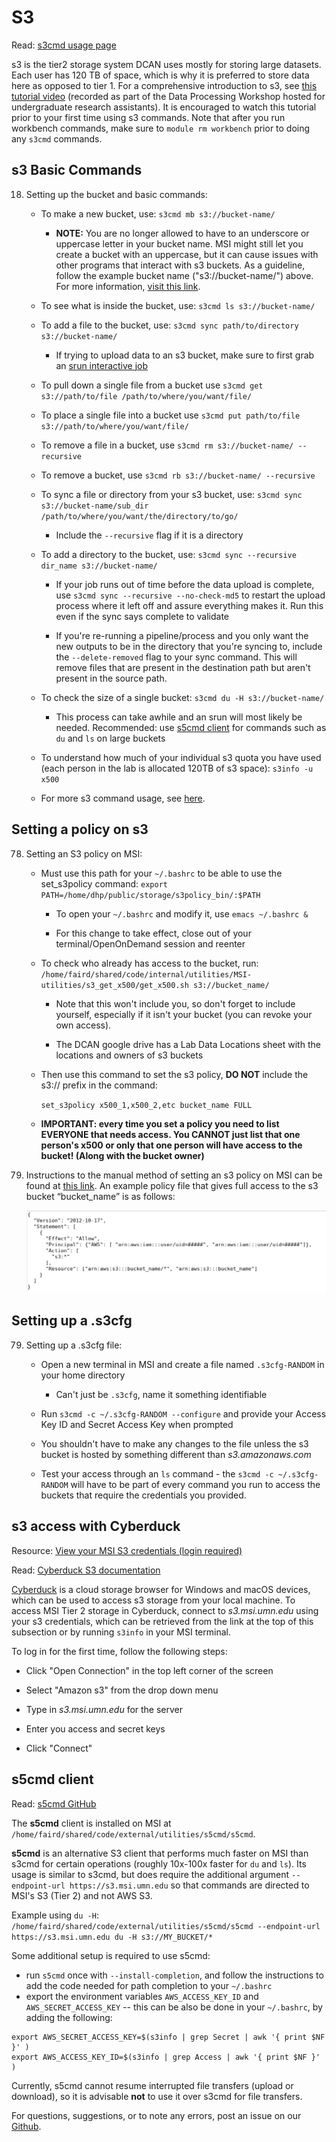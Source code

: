 # S3

Read: [s3cmd usage page](https://s3tools.org/usage)


s3 is the tier2 storage system DCAN uses mostly for storing large datasets. Each user has 120 TB of space, which is why it is preferred to store data here as opposed to tier 1. For a comprehensive introduction to s3, see [this tutorial video](https://drive.google.com/drive/folders/1Oz3i5lbld5VmXGdhWagOMWYOIJmgrJA4) (recorded as part of the Data Processing Workshop hosted for undergraduate research assistants). It is encouraged to watch this tutorial prior to your first time using s3 commands. Note that after you run workbench commands, make sure to `module rm workbench` prior to doing any `s3cmd` commands.


## s3 Basic Commands

18. Setting up the bucket and basic commands:

    - To make a new bucket, use: `s3cmd mb s3://bucket-name/`

        - **NOTE:** You are no longer allowed to have to an underscore or uppercase letter in your bucket name. MSI might still let you create a bucket with an uppercase, but it can cause issues with other programs that interact with s3 buckets. As a guideline, follow the example bucket name ("s3://bucket-name/") above. For more information, [visit this link](https://docs.aws.amazon.com/AmazonS3/latest/userguide/bucketnamingrules.html).

    - To see what is inside the bucket, use: `s3cmd ls s3://bucket-name/`

    - To add a file to the bucket, use: `s3cmd sync path/to/directory s3://bucket-name/`

        - If trying to upload data to an s3 bucket, make sure to first grab an [srun interactive job](slurm_params.md)

    - To pull down a single file from a bucket use `s3cmd get s3://path/to/file /path/to/where/you/want/file/`

    - To place a single file into a bucket use `s3cmd put path/to/file s3://path/to/where/you/want/file/`

    - To remove a file in a bucket, use `s3cmd rm s3://bucket-name/ --recursive` 

    - To remove a bucket, use `s3cmd rb s3://bucket-name/ --recursive` 

    - To sync a file or directory from your s3 bucket, use: `s3cmd sync s3://bucket-name/sub_dir /path/to/where/you/want/the/directory/to/go/`

        - Include the `--recursive` flag if it is a directory

    - To add a directory to the bucket, use: `s3cmd sync --recursive dir_name s3://bucket-name/ `

        - If your job runs out of time before the data upload is complete, use `s3cmd sync --recursive --no-check-md5` to restart the upload process where it left off and assure 
        everything makes it. Run this even if the sync says complete to validate

        - If you're re-running a pipeline/process and you only want the new outputs to be in the directory that you're syncing to, include the `--delete-removed` flag to your sync command. This will remove files that are present in the destination path but aren't present in the source path.

    - To check the size of a single bucket: `s3cmd du -H s3://bucket-name/`

        - This process can take awhile and an srun will most likely be needed. Recommended: use [s5cmd client](#s5cmd-client) for commands such as `du` and `ls` on large buckets

    - To understand how much of your individual s3 quota you have used (each person in the lab is allocated 120TB of s3 space): `s3info -u x500`

    - For more s3 command usage, see [here](https://s3tools.org/usage).

## Setting a policy on s3   

78. Setting an S3 policy on MSI:

    - Must use this path for your `~/.bashrc` to be able to use the set_s3policy command: `export PATH=/home/dhp/public/storage/s3policy_bin/:$PATH`

        - To open your `~/.bashrc` and modify it, use `emacs ~/.bashrc &`

        - For this change to take effect, close out of your terminal/OpenOnDemand session and reenter 

    - To check who already has access to the bucket, run: `/home/faird/shared/code/internal/utilities/MSI-utilities/s3_get_x500/get_x500.sh s3://bucket_name/`

        - Note that this won't include you, so don't forget to include yourself, especially if it isn't your bucket (you can revoke your own access).

        - The DCAN google drive has a Lab Data Locations sheet with the locations and owners of s3 buckets

    - Then use this command to set the s3 policy, **DO NOT** include the s3:// prefix in the command: 

        `set_s3policy x500_1,x500_2,etc bucket_name FULL` 

    - **IMPORTANT: every time you set a policy you need to list EVERYONE that needs access. You CANNOT just list that one person's x500 or only that one person will have access to the bucket! (Along with the bucket owner)**

20. Instructions to the manual method of setting an s3 policy on MSI can be found at [this link](https://www.msi.umn.edu/support/faq/how-do-i-use-s3-buckets-share-data-tier-2-storage-other-users). An example policy file that gives full access to the s3 bucket  “bucket_name” is as follows:

    ![Example s3 policy](img/s3-policy.png)


## Setting up a .s3cfg

79. Setting up a .s3cfg file: 

    - Open a new terminal in MSI and create a file named `.s3cfg-RANDOM` in your home directory

        * Can't just be `.s3cfg`, name it something identifiable 

    - Run `s3cmd -c ~/.s3cfg-RANDOM --configure` and provide your Access Key ID and Secret Access Key when prompted

    - You shouldn't have to make any changes to the file unless the s3 bucket is hosted by something different than *s3.amazonaws.com*  

    - Test your access through an `ls` command - the `s3cmd -c ~/.s3cfg-RANDOM` will have to be part of every command you run to access the buckets that require the credentials you provided.

## s3 access with Cyberduck 
Resource: [View your MSI S3 credentials (login required)](https://www.msi.umn.edu/content/s3-credentials) 

Read: [Cyberduck S3 documentation](https://docs.cyberduck.io/protocols/s3/)

[Cyberduck](https://cyberduck.io/) is a cloud storage browser for Windows and macOS devices, which can be used to access s3 storage from your local machine. To access MSI Tier 2 storage in Cyberduck, connect to *s3.msi.umn.edu* using your s3 credentials, which can be retrieved from the link at the top of this subsection or by running `s3info` in your MSI terminal. 

To log in for the first time, follow the following steps:

- Click "Open Connection" in the top left corner of the screen

- Select "Amazon s3" from the drop down menu

- Type in *s3.msi.umn.edu* for the server 

- Enter you access and secret keys 

- Click "Connect"

## s5cmd client

Read: [s5cmd GitHub](https://github.com/peak/s5cmd)

The **s5cmd** client is installed on MSI at `/home/faird/shared/code/external/utilities/s5cmd/s5cmd`.

**s5cmd** is an alternative S3 client that performs much faster on MSI than s3cmd for certain operations (roughly 10x-100x faster for `du` and `ls`). Its usage is similar to s3cmd, but does require the additional argument  `--endpoint-url https://s3.msi.umn.edu` so that commands are directed to MSI's S3 (Tier 2) and not AWS S3.

Example using `du -H`: `/home/faird/shared/code/external/utilities/s5cmd/s5cmd --endpoint-url https://s3.msi.umn.edu du -H s3://MY_BUCKET/*`

Some additional setup is required to use s5cmd:

- run `s5cmd` once with `--install-completion`, and follow the instructions to add the code needed for path completion to your `~/.bashrc`
- export the environment variables `AWS_ACCESS_KEY_ID` and `AWS_SECRET_ACCESS_KEY` -- this can be also be done in your `~/.bashrc`, by adding the following:
```
export AWS_SECRET_ACCESS_KEY=$(s3info | grep Secret | awk '{ print $NF }' )
export AWS_ACCESS_KEY_ID=$(s3info | grep Access | awk '{ print $NF }' )
```

Currently, s5cmd cannot resume interrupted file transfers (upload or download), so it is advisable **not** to use it over s3cmd for file transfers.


For questions, suggestions, or to note any errors, post an issue on our [Github](https://github.com/DCAN-Labs/cdni-brain/issues).
